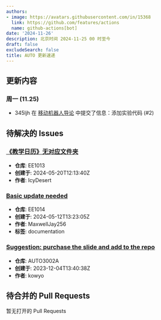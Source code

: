 ```yaml
---
authors:
- image: https://avatars.githubusercontent.com/in/15368
  link: https://github.com/features/actions
  name: github-actions[bot]
date: '2024-11-26'
description: 北京时间 2024-11-25 00 时至今
draft: false
excludeSearch: false
title: AUTO 更新速递
---
```


## 更新内容

### 周一 (11.25)

- 345ljh 在 [移动机器人导论](https://github.com/HITSZ-OpenAuto/AUTO3012) 中提交了信息：添加实验代码 (#2)

## 待解决的 Issues

### [《教学日历》无对应文件夹](https://github.com/HITSZ-OpenAuto/EE1013/issues/3)

- **仓库**: EE1013
- **创建于**: 2024-05-20T12:13:40Z
- **作者**: IcyDesert

### [Basic update needed](https://github.com/HITSZ-OpenAuto/EE1014/issues/1)

- **仓库**: EE1014
- **创建于**: 2024-05-12T13:23:05Z
- **作者**: MaxwellJay256
- **标签**: documentation

### [Suggestion: purchase the slide and add to the repo](https://github.com/HITSZ-OpenAuto/AUTO3002A/issues/1)

- **仓库**: AUTO3002A
- **创建于**: 2023-12-04T13:40:38Z
- **作者**: kowyo

## 待合并的 Pull Requests

暂无打开的 Pull Requests
